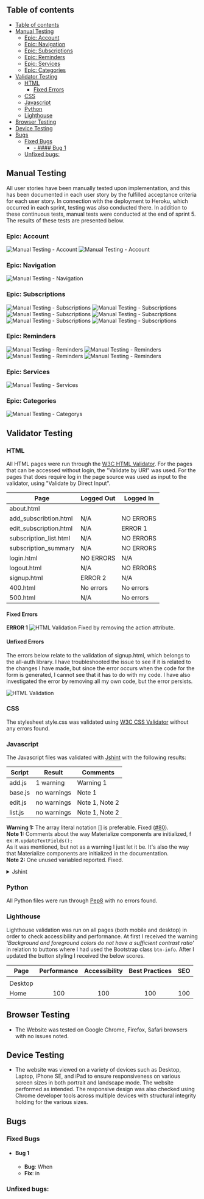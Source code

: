 ## Table of contents

<!-- TOC -->

- [Table of contents](#table-of-contents)
- [Manual Testing](#manual-testing)
    - [Epic: Account](#epic-account)
    - [Epic: Navigation](#epic-navigation)
    - [Epic: Subscriptions](#epic-subscriptions)
    - [Epic: Reminders](#epic-reminders)
    - [Epic: Services](#epic-services)
    - [Epic: Categories](#epic-categories)
- [Validator Testing](#validator-testing)
    - [HTML](#html)
        - [Fixed Errors](#fixed-errors)
    - [CSS](#css)
    - [Javascript](#javascript)
    - [Python](#python)
    - [Lighthouse](#lighthouse)
- [Browser Testing](#browser-testing)
- [Device Testing](#device-testing)
- [Bugs](#bugs)
    - [Fixed Bugs](#fixed-bugs)
        - [- #### Bug 1](#---bug-1)
    - [Unfixed bugs:](#unfixed-bugs)

<!-- /TOC -->

## Manual Testing

All user stories have been manually tested upon implementation, and this has been documented in each user story by the fulfilled acceptance criteria for each user story. In connection with the deployment to Heroku, which occurred in each sprint, testing was also conducted there. In addition to these continuous tests, manual tests were conducted at the end of sprint 5. The results of these tests are presented below.

### Epic: Account

![Manual Testing - Account](docs/readme_images/testing/MT_1.jpg)
![Manual Testing - Account](docs/readme_images/testing/MT_2.jpg)

### Epic: Navigation

![Manual Testing - Navigation](docs/readme_images/testing/MT_3.png)

### Epic: Subscriptions

![Manual Testing - Subscriptions](docs/readme_images/testing/MT_Sub_1.png)
![Manual Testing - Subscriptions](docs/readme_images/testing/MT_Sub_2.png)
![Manual Testing - Subscriptions](docs/readme_images/testing/MT_Sub_3.png)
![Manual Testing - Subscriptions](docs/readme_images/testing/MT_Sub_4.png)
![Manual Testing - Subscriptions](docs/readme_images/testing/MT_Sub_5.png)
![Manual Testing - Subscriptions](docs/readme_images/testing/MT_Sub_6.png)

### Epic: Reminders

![Manual Testing - Reminders](docs/readme_images/testing/MT_Rem_1.png)
![Manual Testing - Reminders](docs/readme_images/testing/MT_Rem_2.png)
![Manual Testing - Reminders](docs/readme_images/testing/MT_Rem_3.png)
![Manual Testing - Reminders](docs/readme_images/testing/MT_Rem_4.png)

### Epic: Services

![Manual Testing - Services](docs/readme_images/testing/MT_Ser_1.png)

### Epic: Categories

![Manual Testing - Categorys](docs/readme_images/testing/MT_Cat_1.png)

## Validator Testing

### HTML

All HTML pages were run through the [W3C HTML Validator](https://validator.w3.org/). For the pages that can be accessed without login, the "Validate by URI" was used. For the pages that does require log in the page source was used as input to the validator, using "Validate by Direct Input".

| Page                   | Logged Out | Logged In |
|------------------------|------------|-----------|
| about.html             |            |           |
| add_subscribtion.html  | N/A        | NO ERRORS |
| edit_subscription.html | N/A        | ERROR 1 |
| subscription_list.html | N/A        | NO ERRORS |
| subscription_summary   | N/A        | NO ERRORS |
| login.html             | NO ERRORS  | N/A       |
| logout.html            | N/A        | NO ERRORS |
| signup.html            | ERROR 2    | N/A       |
| 400.html               | No errors  | No errors |
| 500.html               | N/A        | No errors |


#### Fixed Errors
**ERROR 1**
![HTML Validation](docs/readme_images/testing/Val_1.png)
Fixed by removing the action attribute.

#### Unfixed Errors
The errors below relate to the validation of signup.html, which belongs to the all-auth library. I have troubleshooted the issue to see if it is related to the changes I have made, but since the error occurs when the code for the form is generated, I cannot see that it has to do with my code. I have also investigated the error by removing all my own code, but the error persists.

![HTML Validation](docs/readme_images/testing/Val_2.png)


### CSS

The stylesheet style.css was validated using [W3C CSS Validator](https://jigsaw.w3.org/css-validator/) without any errors found.


### Javascript
The Javascript files was validated with [Jshint](https://jshint.com/) with the following results:

| Script   | Result      | Comments       |
|----------|-------------|----------------|
| add.js   | 1 warning   | Warning 1      |
| base.js  | no warnings | Note 1         |
| edit.js  | no warnings | Note 1, Note 2 |
| list.js  | no warnings | Note 1, Note 2 |


**Warning 1:** The array literal notation [] is preferable. Fixed ([#80](https://github.com/andersganander/Subscription_manager/issues/80)).<br>
**Note 1:** Comments about the way Materialize components are initialized, f ex:
<code>M.updateTextFields();</code><br>
As it was mentioned, but not as a warning I just let it be. It's also the way that Materialize components are initialized in the documentation.<br>
**Note 2:** One unused variabled reported. Fixed.

<details>

<summary>Jshint</summary>

![Jshint](docs/readme_images/jshint_validation.png)
</details>

### Python
All Python files were run through [Pep8](http://pep8online.com/) with no errors found. 

### Lighthouse

Lighthouse validation was run on all pages (both mobile and desktop) in order to check accessibility and performance. At first I received the warning *'Background and foreground colors do not have a sufficient contrast ratio'* in relation to buttons where I had used the Bootstrap class `btn-info`. After I updated the button styling I received the below scores. 

| Page           | Performance  | Accessibility | Best Practices  | SEO |
|----------------|:------------:|:-------------:|:---------------:|:---:|
|                |              |               |                 |     |
| Desktop        |              |               |                 |     |
| Home           |          100 |           100 |             100 | 100 |


## Browser Testing
- The Website was tested on Google Chrome, Firefox, Safari browsers with no issues noted.
    
## Device Testing
- The website was viewed on a variety of devices such as Desktop, Laptop, iPhone SE,  and iPad to ensure responsiveness on various screen sizes in both portrait and landscape mode. The website performed as intended. The responsive design was also checked using Chrome developer tools across multiple devices with structural integrity holding for the various sizes.


## Bugs 

### Fixed Bugs

- #### Bug 1
     - **Bug**: When
     - **Fix**: in 


### Unfixed bugs:
 